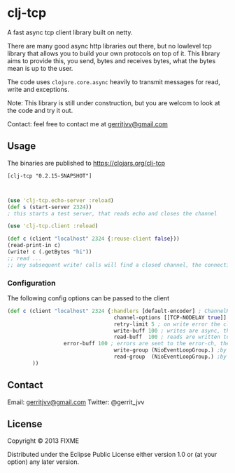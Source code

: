 # clj-tcp

A fast async tcp client library built on netty.

There are many good async http libraries out there, but no lowlevel tcp library that allows you to build your own protocols on top of it.
This library aims to provide this, you send, bytes and receives bytes, what the bytes mean is up to the user.

The code uses ```clojure.core.async``` heavily to transmit messages for read, write and exceptions.


Note: This library is still under construction, but you are welcom to look at the code and try it out.

Contact: feel free to contact me at gerritjvv@gmail.com

## Usage

The binaries are published to https://clojars.org/clj-tcp

```[clj-tcp "0.2.15-SNAPSHOT"]```


```clojure


(use 'clj-tcp.echo-server :reload)
(def s (start-server 2324))
; this starts a test server, that reads echo and closes the channel

(use 'clj-tcp.client :reload)

(def c (client "localhost" 2324 {:reuse-client false}))
(read-print-in c)
(write! c (.getBytes "hi"))
;; read ...
;; any subsequent write! calls will find a closed channel, the connection will reconnect, and retry the send.

```

### Configuration

The following config options can be passed to the client



```clojure
(def c (client "localhost" 2324 {:handlers [default-encoder] ; ChannelHandlers that will be added to the Channel pipeline
                                  channel-options [[TCP-NODELAY true]] ;io.netty.channel options a sequence of [option val] e.g. [[option val] ... ]
                                  retry-limit 5 ; on write error the client will retry the write this amount of times
                                  write-buff 100 ; writes are async, this is the buffer thats used for the clojure.async.channel
                                  read-buff  100 ; reads are written to the read channel, the buffer is specified here
				  error-buff 100 ; errors are sent to the error-ch, the buffer is specified here
                                  write-group (NioEventLoopGroup.) ;by default the same NioEventLoopGroup is used between connections
                                  read-group  (NioEventLoopGroup.) ;by default the same NioEventLoopGroup is used between connections, the same instance for the write-group and the read-group
        ))
```

## Contact

Email: gerritjvv@gmail.com
Twitter: @gerrit_jvv

## License

Copyright © 2013 FIXME

Distributed under the Eclipse Public License either version 1.0 or (at
your option) any later version.
